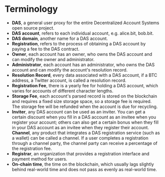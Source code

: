 # Terminology

* **DAS**, a general user proxy for the entire Decentralized Account Systems open source project.
* **DAS account**, refers to each individual account, e.g. alice.bit, bob.bit.
* **DAS domain**, another name for a DAS account.
* **Registration**, refers to the process of obtaining a DAS account by paying a fee to the DAS contract.
* **Owner**, each account has an owner, who owns the DAS account and can modify the owner and administrator.
* **Administrator**, each account has an administrator, who owns the DAS account and can modify the account's resolution record.
* **Resolution Record**, every data associated with a DAS account, if a BTC address, a Twitter account, is called a resolution record.
* **Registration Fee**, there is a yearly fee for holding a DAS account, which varies for accounts of different character lengths.
* **Storage Fee**, each account's parsed record is stored on the blockchain and requires a fixed size storage space, so a storage fee is required. The storage fee will be refunded when the account is due for recycling.
* **Inviter**, any DAS account can be used as an inviter. You can get a certain discount when you fill in a DAS account as an invitee when you register your account; others can also get a certain bonus when they fill in your DAS account as an invitee when they register their account.
**Channel**, any product that integrates a DAS registration service (such as a wallet) can be called a channel. If a user completes a registration through a channel party, the channel party can receive a percentage of the registration fee.
* **Registrar**, an organization that provides a registration interface and payment method for users.
* **On-chain time**, the time on the blockchain, which usually lags slightly behind real-world time and does not pass as evenly as real-world time.


